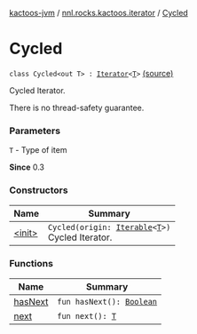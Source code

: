 [kactoos-jvm](../../index.md) / [nnl.rocks.kactoos.iterator](../index.md) / [Cycled](./index.md)

# Cycled

`class Cycled<out T> : `[`Iterator`](https://kotlinlang.org/api/latest/jvm/stdlib/kotlin.collections/-iterator/index.html)`<`[`T`](index.md#T)`>` [(source)](https://github.com/neonailol/kactoos/blob/master/kactoos-jvm/src/main/kotlin/nnl/rocks/kactoos/iterator/Cycled.kt#L13)

Cycled Iterator.

There is no thread-safety guarantee.

### Parameters

`T` - Type of item

**Since**
0.3

### Constructors

| Name | Summary |
|---|---|
| [&lt;init&gt;](-init-.md) | `Cycled(origin: `[`Iterable`](https://kotlinlang.org/api/latest/jvm/stdlib/kotlin.collections/-iterable/index.html)`<`[`T`](index.md#T)`>)`<br>Cycled Iterator. |

### Functions

| Name | Summary |
|---|---|
| [hasNext](has-next.md) | `fun hasNext(): `[`Boolean`](https://kotlinlang.org/api/latest/jvm/stdlib/kotlin/-boolean/index.html) |
| [next](next.md) | `fun next(): `[`T`](index.md#T) |
